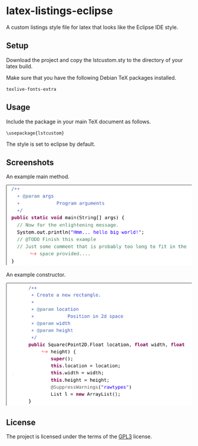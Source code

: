 # latex-listings-eclipse
A custom listings style file for latex that looks like the Eclipse IDE style.

## Setup

Download the project and copy the lstcustom.sty to the directory of your latex build.

Make sure that you have the following Debian TeX packages installed.

```
texlive-fonts-extra
```

## Usage

Include the package in your main TeX document as follows.


```
\usepackage{lstcustom}
```

The style is set to eclipse by default.

## Screenshots

An example main method.

![Main method](screenshots/main.png?raw=true "Main Method")

An example constructor.

![Constructor](screenshots/constructor.png?raw=true "Constructor")

## License

The project is licensed under the terms of the
[GPL3](https://www.gnu.org/licenses/gpl-3.0.en.html) license.

<!--  LocalWords:  lstcustom texlive usepackage
 -->
